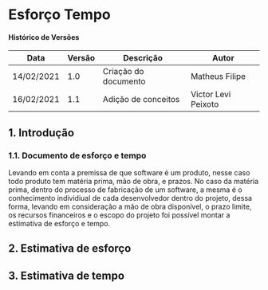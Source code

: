 # Esforço Tempo

#### Histórico de Versões

| Data | Versão | Descrição | Autor |
|------|--------|-----------|-------|
| 14/02/2021 | 1.0 | Criação do documento | Matheus Filipe |
| 16/02/2021 | 1.1 | Adição de conceitos | Victor Levi Peixoto |

## 1. Introdução 

### 1.1. Documento de esforço e tempo

Levando em conta a premissa de que software é um produto, nesse caso todo produto tem matéria prima, mão de obra, e prazos. No caso da matéria prima, dentro do processo de fabricação de um software, a mesma é o conhecimento individiual de cada desenvolvedor dentro do projeto, dessa forma, levando em consideração a mão de obra disponível, o prazo limite, os recursos financeiros e o escopo do projeto foi possível montar a estimativa de esforço e tempo.

## 2. Estimativa de esforço

## 3. Estimativa de tempo
